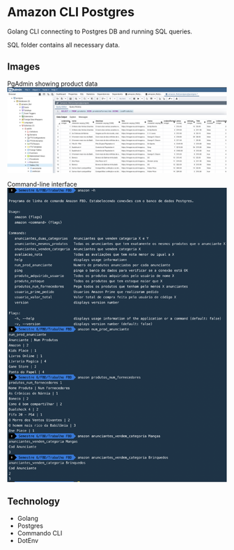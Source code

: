 # Amazon CLI Postgres

Golang CLI connecting to Postgres DB and running SQL queries.

SQL folder contains all necessary data.

## Images

PgAdmin showing product data
![pg admin](resources/pgadmin.png "PgAdmin")

Command-line interface
![cli](resources/cli.png "CLI")

## Technology

- Golang
- Postgres
- Commando CLI
- DotEnv
